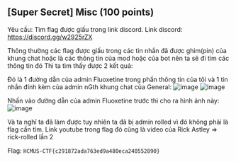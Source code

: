 ## [Super Secret] Misc (100 points)

Yêu cầu: Tìm flag được giấu trong link discord.
Link discord: https://discord.gg/w2925rZX

Thông thường các flag được giấu trong các tin nhắn đã được ghim(pin) của khung chat hoặc là các thông tin của mod hoặc của bot nên ta sẽ đi tìm các thông tin đó
Thì ta tìm thấy được 2 kết quả:

Đó là 1 đường dẫn của admin Fluoxetine trong phần thông tin của tôi và 1 tin nhắn đính kèm của admin nGth khung chat của General:
![image](https://user-images.githubusercontent.com/87664370/168628950-ff25951b-34c9-4a34-b4c7-be482aa008c7.png)
![image](https://user-images.githubusercontent.com/87664370/168629035-fb979bb8-1bd3-44de-b76f-1588438a109f.png)

Nhấn vào đường dẫn của admin Fluoxetine trước thì cho ra hình ảnh này:
![image](https://user-images.githubusercontent.com/87664370/168629535-e0c50648-7ade-4337-a82d-1d8bc82df8f4.png)

Và ta nghĩ ta đã làm được tuy nhiên ta đã bị admin rolled vì đó không phải là flag cần tìm. Link youtube trong flag đó cũng là video của Rick Astley => rick-rolled lần 2



Flag: `HCMUS-CTF{c291872ada763ed9a480eca240552890}`
